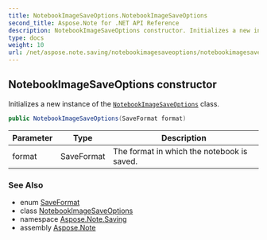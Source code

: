 ```yaml
---
title: NotebookImageSaveOptions.NotebookImageSaveOptions
second_title: Aspose.Note for .NET API Reference
description: NotebookImageSaveOptions constructor. Initializes a new instance of the NotebookImageSaveOptions class
type: docs
weight: 10
url: /net/aspose.note.saving/notebookimagesaveoptions/notebookimagesaveoptions/
---
```

## NotebookImageSaveOptions constructor

Initializes a new instance of the [`NotebookImageSaveOptions`](../) class.

```csharp
public NotebookImageSaveOptions(SaveFormat format)
```

| Parameter | Type | Description |
| --- | --- | --- |
| format | SaveFormat | The format in which the notebook is saved. |

### See Also

* enum [SaveFormat](../../../aspose.note/saveformat/)
* class [NotebookImageSaveOptions](../)
* namespace [Aspose.Note.Saving](../../notebookimagesaveoptions/)
* assembly [Aspose.Note](../../../)


